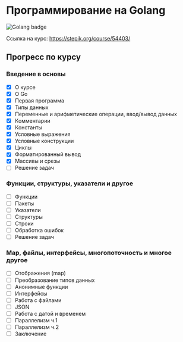 # Программирование на Golang

![Golang badge](https://img.shields.io/badge/Golang-00ADD8?style=for-the-badge&logo=go&logoColor=white)

Ссылка на курс: https://stepik.org/course/54403/

## Прогресс по курсу

### Введение в основы

- [x] О курсе
- [x] О Go
- [x] Первая программа  
- [x] Типы данных
- [x] Переменные и арифметические операции, ввод/вывод данных
- [x] Комментарии
- [x] Константы
- [x] Условные выражения
- [x] Условные конструкции
- [x] Циклы  
- [x] Форматированный вывод
- [x] Массивы и срезы
- [ ] Решение задач

### Функции, структуры, указатели и другое

- [ ] Функции
- [ ] Пакеты
- [ ] Указатели
- [ ] Структуры
- [ ] Строки
- [ ] Обработка ошибок
- [ ] Решение задач

### Map, файлы, интерфейсы, многопоточность и многое другое

- [ ] Отображения (map)
- [ ] Преобразование типов данных
- [ ] Анонимные функции
- [ ] Интерфейсы
- [ ] Работа с файлами
- [ ] JSON
- [ ] Работа с датой и временем
- [ ] Параллелизм ч.1
- [ ] Параллелизм ч.2
- [ ] Заключение
